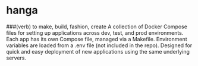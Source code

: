 # hanga
###(verb) to make, build, fashion, create
A collection of Docker Compose files for setting up applications across dev, test, and prod environments. Each app has its own Compose file, managed via a Makefile. Environment variables are loaded from a .env file (not included in the repo). Designed for quick and easy deployment of new applications using the same underlying servers.

